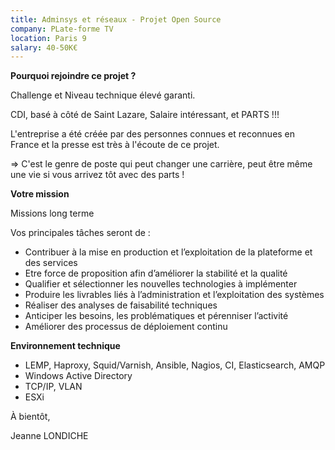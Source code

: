 ```yaml
---
title: Adminsys et réseaux - Projet Open Source
company: PLate-forme TV
location: Paris 9
salary: 40-50K€
---
```


<strong>Pourquoi rejoindre ce projet ?</strong>

Challenge et Niveau technique élevé garanti.

CDI, basé à côté de Saint Lazare, Salaire intéressant, et PARTS !!!

L'entreprise a été créée par des personnes connues et reconnues en France et la presse est très à l'écoute de ce projet.

=> C'est le genre de poste qui peut changer une carrière, peut être même une vie si vous arrivez tôt avec des parts !

<strong>Votre mission</strong>

Missions long terme
 
Vos principales tâches seront de :

- Contribuer à la mise en production et l’exploitation de la plateforme et des services
- Etre force de proposition afin d’améliorer la stabilité et la qualité
- Qualifier et sélectionner les nouvelles technologies à implémenter
- Produire les livrables liés à l’administration et l’exploitation des systèmes
- Réaliser des analyses de faisabilité techniques
- Anticiper les besoins, les problématiques et pérenniser l’activité
- Améliorer des processus de déploiement continu

<strong>Environnement technique</strong>

- LEMP, Haproxy, Squid/Varnish, Ansible, Nagios, CI, Elasticsearch, AMQP
- Windows Active Directory
- TCP/IP, VLAN
- ESXi

À bientôt,

Jeanne LONDICHE